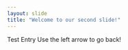 ```yaml
---
layout: slide
title: "Welcome to our second slide!"
---
```

Test Entry
Use the left arrow to go back!
